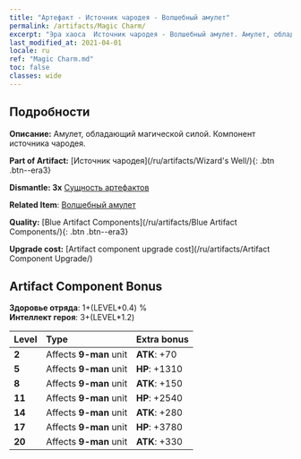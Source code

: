 ```yaml
---
title: "Артефакт - Источник чародея - Волшебный амулет"
permalink: /artifacts/Magic Charm/
excerpt: "Эра хаоса  Источник чародея - Волшебный амулет. Амулет, обладающий магической силой. Компонент источника чародея."
last_modified_at: 2021-04-01
locale: ru
ref: "Magic Charm.md"
toc: false
classes: wide
---
```




## Подробности

 **Описание:** Амулет, обладающий магической силой. Компонент источника чародея.

 **Part of Artifact:** [Источник чародея](/ru/artifacts/Wizard's Well/){: .btn .btn--era3}

 **Dismantle: 3x** [Сущность артефактов](/ru/Items/con_905/)

 **Related Item**: [Волшебный амулет](/ru/Items/art_113/)

 **Quality:** [Blue Artifact Components](/ru/artifacts/Blue Artifact Components/){: .btn .btn--era3}

 **Upgrade cost:** [Artifact component upgrade cost](/ru/artifacts/Artifact Component Upgrade/)

## Artifact Component Bonus

  **Здоровье отряда**: 1+(LEVEL\*0.4) %<br/>**Интеллект героя**: 3+(LEVEL\*1.2)

  |  Level  | Type |    Extra bonus  | 
  |:--------|:-----|:----------------| 
  | **2** | Affects **9-man** unit | **ATK**: +70 | 
  | **5** | Affects **9-man** unit | **HP**: +1310 | 
  | **8** | Affects **9-man** unit | **ATK**: +150 | 
  | **11** | Affects **9-man** unit | **HP**: +2540 | 
  | **14** | Affects **9-man** unit | **ATK**: +280 | 
  | **17** | Affects **9-man** unit | **HP**: +3780 | 
  | **20** | Affects **9-man** unit | **ATK**: +330 | 
